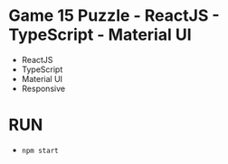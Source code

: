 # Game 15 Puzzle - ReactJS - TypeScript - Material UI
- ReactJS
- TypeScript
- Material UI
- Responsive

# RUN
- `npm start`
